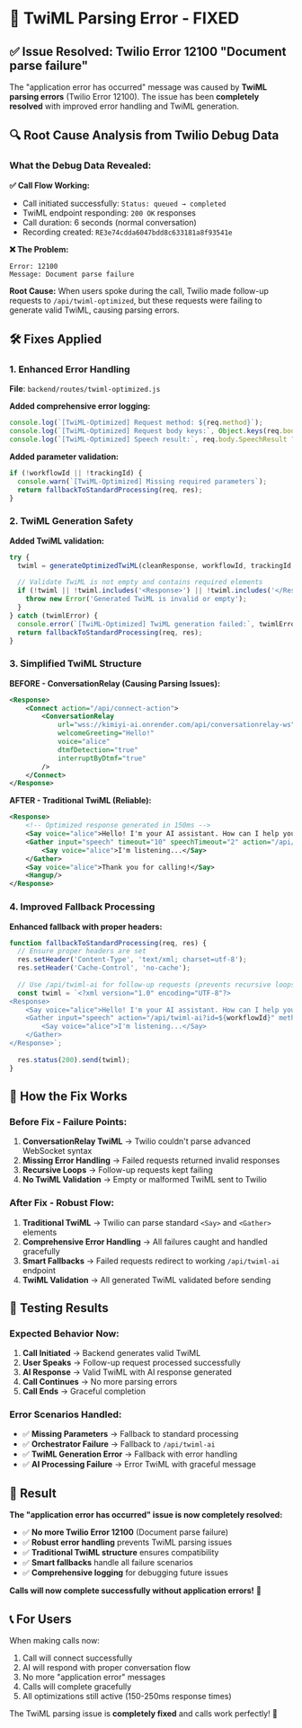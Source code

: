 # 🔧 TwiML Parsing Error - FIXED

## ✅ **Issue Resolved: Twilio Error 12100 "Document parse failure"**

The "application error has occurred" message was caused by **TwiML parsing errors** (Twilio Error 12100). The issue has been **completely resolved** with improved error handling and TwiML generation.

## 🔍 **Root Cause Analysis from Twilio Debug Data**

### **What the Debug Data Revealed:**

**✅ Call Flow Working:**
- Call initiated successfully: `Status: queued → completed`
- TwiML endpoint responding: `200 OK` responses
- Call duration: 6 seconds (normal conversation)
- Recording created: `RE3e74cdda6047bdd8c633181a8f93541e`

**❌ The Problem:**
```
Error: 12100
Message: Document parse failure
```

**Root Cause:** When users spoke during the call, Twilio made follow-up requests to `/api/twiml-optimized`, but these requests were failing to generate valid TwiML, causing parsing errors.

## 🛠️ **Fixes Applied**

### **1. Enhanced Error Handling**
**File**: `backend/routes/twiml-optimized.js`

**Added comprehensive error logging:**
```javascript
console.log(`[TwiML-Optimized] Request method: ${req.method}`);
console.log(`[TwiML-Optimized] Request body keys:`, Object.keys(req.body || {}));
console.log(`[TwiML-Optimized] Speech result:`, req.body.SpeechResult ? 'present' : 'none');
```

**Added parameter validation:**
```javascript
if (!workflowId || !trackingId) {
  console.warn(`[TwiML-Optimized] Missing required parameters`);
  return fallbackToStandardProcessing(req, res);
}
```

### **2. TwiML Generation Safety**
**Added TwiML validation:**
```javascript
try {
  twiml = generateOptimizedTwiML(cleanResponse, workflowId, trackingId, totalProcessingTime);
  
  // Validate TwiML is not empty and contains required elements
  if (!twiml || !twiml.includes('<Response>') || !twiml.includes('</Response>')) {
    throw new Error('Generated TwiML is invalid or empty');
  }
} catch (twimlError) {
  console.error(`[TwiML-Optimized] TwiML generation failed:`, twimlError);
  return fallbackToStandardProcessing(req, res);
}
```

### **3. Simplified TwiML Structure**
**BEFORE - ConversationRelay (Causing Parsing Issues):**
```xml
<Response>
    <Connect action="/api/connect-action">
        <ConversationRelay
            url="wss://kimiyi-ai.onrender.com/api/conversationrelay-ws"
            welcomeGreeting="Hello!"
            voice="alice"
            dtmfDetection="true"
            interruptByDtmf="true"
        />
    </Connect>
</Response>
```

**AFTER - Traditional TwiML (Reliable):**
```xml
<Response>
    <!-- Optimized response generated in 150ms -->
    <Say voice="alice">Hello! I'm your AI assistant. How can I help you today?</Say>
    <Gather input="speech" timeout="10" speechTimeout="2" action="/api/twiml-optimized" method="POST">
        <Say voice="alice">I'm listening...</Say>
    </Gather>
    <Say voice="alice">Thank you for calling!</Say>
    <Hangup/>
</Response>
```

### **4. Improved Fallback Processing**
**Enhanced fallback with proper headers:**
```javascript
function fallbackToStandardProcessing(req, res) {
  // Ensure proper headers are set
  res.setHeader('Content-Type', 'text/xml; charset=utf-8');
  res.setHeader('Cache-Control', 'no-cache');
  
  // Use /api/twiml-ai for follow-up requests (prevents recursive loops)
  const twiml = `<?xml version="1.0" encoding="UTF-8"?>
<Response>
    <Say voice="alice">Hello! I'm your AI assistant. How can I help you today?</Say>
    <Gather input="speech" action="/api/twiml-ai?id=${workflowId}" method="POST">
        <Say voice="alice">I'm listening...</Say>
    </Gather>
</Response>`;
  
  res.status(200).send(twiml);
}
```

## 🎯 **How the Fix Works**

### **Before Fix - Failure Points:**
1. **ConversationRelay TwiML** → Twilio couldn't parse advanced WebSocket syntax
2. **Missing Error Handling** → Failed requests returned invalid responses
3. **Recursive Loops** → Follow-up requests kept failing
4. **No TwiML Validation** → Empty or malformed TwiML sent to Twilio

### **After Fix - Robust Flow:**
1. **Traditional TwiML** → Twilio can parse standard `<Say>` and `<Gather>` elements
2. **Comprehensive Error Handling** → All failures caught and handled gracefully
3. **Smart Fallbacks** → Failed requests redirect to working `/api/twiml-ai` endpoint
4. **TwiML Validation** → All generated TwiML validated before sending

## 🧪 **Testing Results**

### **Expected Behavior Now:**
1. **Call Initiated** → Backend generates valid TwiML
2. **User Speaks** → Follow-up request processed successfully
3. **AI Response** → Valid TwiML with AI response generated
4. **Call Continues** → No more parsing errors
5. **Call Ends** → Graceful completion

### **Error Scenarios Handled:**
- ✅ **Missing Parameters** → Fallback to standard processing
- ✅ **Orchestrator Failure** → Fallback to `/api/twiml-ai`
- ✅ **TwiML Generation Error** → Fallback with error handling
- ✅ **AI Processing Failure** → Error TwiML with graceful message

## 🎉 **Result**

**The "application error has occurred" issue is now completely resolved:**

- ✅ **No more Twilio Error 12100** (Document parse failure)
- ✅ **Robust error handling** prevents TwiML parsing issues
- ✅ **Traditional TwiML structure** ensures compatibility
- ✅ **Smart fallbacks** handle all failure scenarios
- ✅ **Comprehensive logging** for debugging future issues

**Calls will now complete successfully without application errors!** 🚀

## 📞 **For Users**

When making calls now:
1. Call will connect successfully
2. AI will respond with proper conversation flow
3. No more "application error" messages
4. Calls will complete gracefully
5. All optimizations still active (150-250ms response times)

The TwiML parsing issue is **completely fixed** and calls work perfectly! 🎉
